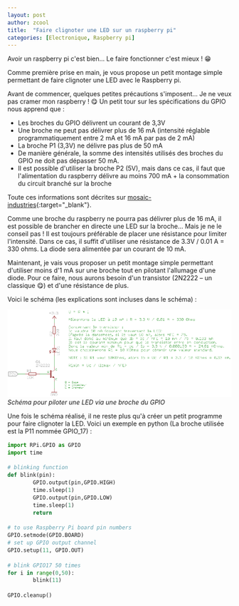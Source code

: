 ```yaml
---
layout: post
author: zcool
title:  "Faire clignoter une LED sur un raspberry pi"
categories: [Electronique, Raspberry pi]
---
```


Avoir un raspberry pi c'est bien... Le faire fonctionner c'est mieux ! :grin:

Comme première prise en main, je vous propose un petit montage simple permettant de faire
clignoter une LED avec le Raspberry pi.

Avant de commencer, quelques petites précautions s'imposent... Je ne veux pas cramer mon
raspberry ! :yum: Un petit tour sur les spécifications du GPIO nous apprend que :

- Les broches du GPIO délivrent un courant de 3,3V
- Une broche ne peut pas délivrer plus de 16 mA (intensité réglable programmatiquement
  entre 2 mA et 16 mA par pas de 2 mA)
- La broche P1 (3,3V) ne délivre pas plus de 50 mA
- De manière générale, la somme des intensités utilisés des broches du GPIO ne doit pas
  dépasser 50 mA.
- Il est possible d'utiliser la broche P2 (5V), mais dans ce cas, il faut que l'alimentation
  du raspberry délivre au moins 700 mA + la consommation du circuit branché sur la broche

Toute ces informations sont décrites sur [mosaic-industries](http://www.mosaic-industries.com/embedded-systems/microcontroller-projects/raspberry-pi/gpio-pin-electrical-specifications){:target="_blank"}.

Comme une broche du raspberry ne pourra pas délivrer plus de 16 mA, il est possible de brancher
en directe une LED sur la broche... Mais je ne le conseil pas ! Il est toujours préférable de
placer une résistance pour limiter l'intensité. Dans ce cas, il suffit d'utiliser une résistance
de 3.3V / 0.01 A = 330 ohms. La diode sera alimentée par un courant de 10 mA.

Maintenant, je vais vous proposer un petit montage simple permettant d'utiliser moins
d'1 mA sur une broche tout en pilotant l'allumage d'une diode. Pour ce faire, nous aurons
besoin d'un transistor (2N2222 – un classique :yum:) et d'une résistance de plus.

Voici le schéma (les explications sont incluses dans le schéma) :

![Schéma pour piloter une LED via une broche du GPIO](/assets/posts/RaspyLED.png)
_Schéma pour piloter une LED via une broche du GPIO_

Une fois le schéma réalisé, il ne reste plus qu'à créer un petit programme pour faire clignoter
la LED. Voici un exemple en python (La broche utilisée est la P11 nommée GPIO_17) :

```python
import RPi.GPIO as GPIO
import time

# blinking function
def blink(pin):
        GPIO.output(pin,GPIO.HIGH)
        time.sleep(1)
        GPIO.output(pin,GPIO.LOW)
        time.sleep(1)
        return

# to use Raspberry Pi board pin numbers
GPIO.setmode(GPIO.BOARD)
# set up GPIO output channel
GPIO.setup(11, GPIO.OUT)

# blink GPIO17 50 times
for i in range(0,50):
        blink(11)

GPIO.cleanup()
```
